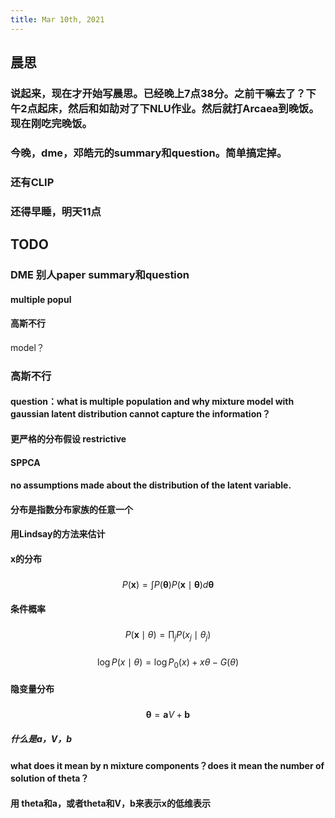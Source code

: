 ```yaml
---
title: Mar 10th, 2021
---
```


## 晨思
### 说起来，现在才开始写晨思。已经晚上7点38分。之前干嘛去了？下午2点起床，然后和如劼对了下NLU作业。然后就打Arcaea到晚饭。现在刚吃完晚饭。
### 今晚，dme，邓皓元的summary和question。简单搞定掉。
### 还有CLIP
### 还得早睡，明天11点
## TODO
### DME 别人paper summary和question
#### multiple popul
#### 高斯不行
 model？
### 高斯不行
#### question：what is multiple population and why mixture model with gaussian latent distribution cannot capture the information？
#### 更严格的分布假设 restrictive
#### SPPCA
#### no assumptions made about the distribution of the latent variable.
#### 分布是指数分布家族的任意一个
#### 用Lindsay的方法来估计
#### x的分布
#####
$$
P(\mathbf{x})=\int P(\boldsymbol{\theta}) P(\mathbf{x} \mid \boldsymbol{\theta}) d \boldsymbol{\theta}
$$
#### 条件概率
#####
$$
P(\mathbf{x} \mid \theta)=\prod_{j} P\left(x_{j} \mid \theta_{j}\right)
$$
#####
$$
\log P(x \mid \theta)=\log P_{0}(x)+x \theta-G(\theta)
$$
#### 隐变量分布
#####
$$
\boldsymbol{\theta}=\mathbf{a} V+\mathbf{b}
$$
##### 什么是a，V，b
#### what does it mean by n mixture components？does it mean the number of solution of theta？
#### 用 theta和a，或者theta和V，b来表示x的低维表示
